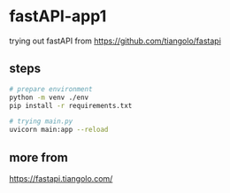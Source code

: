 # fastAPI-app1

 trying out fastAPI from <https://github.com/tiangolo/fastapi>

## steps

```sh
# prepare environment
python -m venv ./env
pip install -r requirements.txt

# trying main.py
uvicorn main:app --reload
```

## more from

<https://fastapi.tiangolo.com/>

